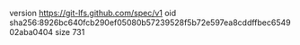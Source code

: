 version https://git-lfs.github.com/spec/v1
oid sha256:8926bc640fcb290ef05080b57239528f5b72e597ea8cddffbec654902aba0404
size 731
